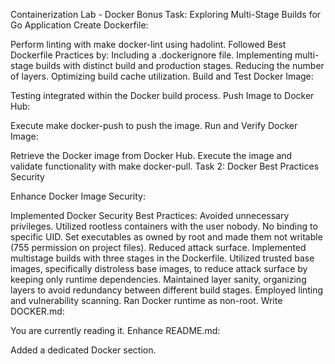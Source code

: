 Containerization Lab - Docker
Bonus Task: Exploring Multi-Stage Builds for Go Application
Create Dockerfile:

Perform linting with make docker-lint using hadolint.
Followed Best Dockerfile Practices by:
Including a .dockerignore file.
Implementing multi-stage builds with distinct build and production stages.
Reducing the number of layers.
Optimizing build cache utilization.
Build and Test Docker Image:

Testing integrated within the Docker build process.
Push Image to Docker Hub:

Execute make docker-push to push the image.
Run and Verify Docker Image:

Retrieve the Docker image from Docker Hub.
Execute the image and validate functionality with make docker-pull.
Task 2: Docker Best Practices
Security

Enhance Docker Image Security:

Implemented Docker Security Best Practices:
Avoided unnecessary privileges.
Utilized rootless containers with the user nobody.
No binding to specific UID.
Set executables as owned by root and made them not writable (755 permission on project files).
Reduced attack surface.
Implemented multistage builds with three stages in the Dockerfile.
Utilized trusted base images, specifically distroless base images, to reduce attack surface by keeping only runtime dependencies.
Maintained layer sanity, organizing layers to avoid redundancy between different build stages.
Employed linting and vulnerability scanning.
Ran Docker runtime as non-root.
Write DOCKER.md:

You are currently reading it.
Enhance README.md:

Added a dedicated Docker section.